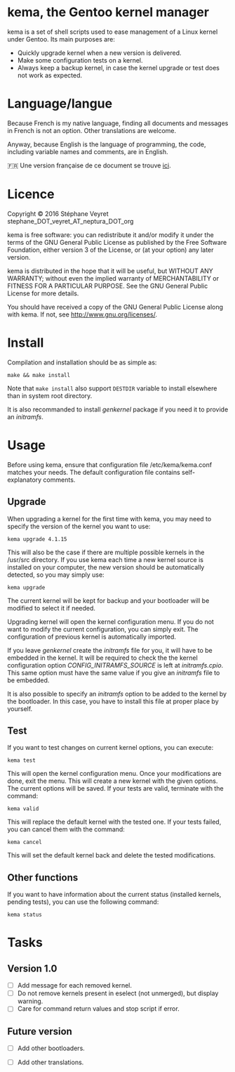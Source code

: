 # kema, the Gentoo kernel manager

kema is a set of shell scripts used to ease management of a Linux kernel under Gentoo. Its main purposes are:
* Quickly upgrade kernel when a new version is delivered.
* Make some configuration tests on a kernel.
* Always keep a backup kernel, in case the kernel upgrade or test does not work as expected.

# Language/langue

Because French is my native language, finding all documents and messages in French is not an option. Other translations are welcome.

Anyway, because English is the language of programming, the code, including variable names and comments, are in English.

:fr: Une version française de ce document se trouve [ici](doc/fr/README.md).

# Licence

Copyright © 2016 Stéphane Veyret stephane_DOT_veyret_AT_neptura_DOT_org

kema is free software: you can redistribute it and/or modify it under the terms of the GNU General Public License as published by the Free Software Foundation, either version 3 of the License, or (at your option) any later version.

kema is distributed in the hope that it will be useful, but WITHOUT ANY WARRANTY; without even the implied warranty of MERCHANTABILITY or FITNESS FOR A PARTICULAR PURPOSE. See the GNU General Public License for more details.

You should have received a copy of the GNU General Public License along with kema.  If not, see <http://www.gnu.org/licenses/>.

# Install

Compilation and installation should be as simple as:

    make && make install

Note that `make install` also support `DESTDIR` variable to install elsewhere than in system root directory.

It is also recommanded to install _genkernel_ package if you need it to provide an _initramfs_.

# Usage

Before using kema, ensure that configuration file /etc/kema/kema.conf matches your needs. The default configuration file contains self-explanatory comments.

## Upgrade

When upgrading a kernel for the first time with kema, you may need to specify the version of the kernel you want to use:

    kema upgrade 4.1.15

This will also be the case if there are multiple possible kernels in the /usr/src directory. If you use kema each time a new kernel source is installed on your computer, the new version should be automatically detected, so you may simply use:

    kema upgrade

The current kernel will be kept for backup and your bootloader will be modified to select it if needed.

Upgrading kernel will open the kernel configuration menu. If you do not want to modify the current configuration, you can simply exit. The configuration of previous kernel is automatically imported.

If you leave _genkernel_ create the _initramfs_ file for you, it will have to be embedded in the kernel. It will be required to check the the kernel configuration option _CONFIG_INITRAMFS_SOURCE_ is left at _initramfs.cpio_. This same option must have the same value if you give an _initramfs_ file to be embedded.

It is also possible to specify an _initramfs_ option to be added to the kernel by the bootloader. In this case, you have to install this file at proper place by yourself.

## Test

If you want to test changes on current kernel options, you can execute:

    kema test

This will open the kernel configuration menu. Once your modifications are done, exit the menu. This will create a new kernel with the given options. The current options will be saved. If your tests are valid, terminate with the command:

    kema valid

This will replace the default kernel with the tested one. If your tests failed, you can cancel them with the command:

    kema cancel

This will set the default kernel back and delete the tested modifications.

## Other functions

If you want to have information about the current status (installed kernels, pending tests), you can use the following command:

    kema status

# Tasks

## Version 1.0

- [ ] Add message for each removed kernel.
- [ ] Do not remove kernels present in eselect (not unmerged), but display warning.
- [ ] Care for command return values and stop script if error.

## Future version

- [ ] Add other bootloaders.
- [ ] Add other translations.

